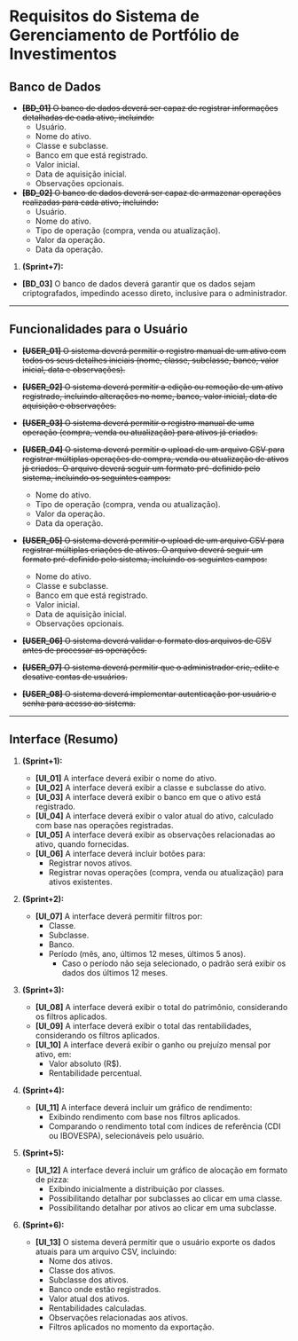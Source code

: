 # Requisitos do Sistema de Gerenciamento de Portfólio de Investimentos

## Banco de Dados
- ~~**[BD_01]** O banco de dados deverá ser capaz de registrar informações detalhadas de cada ativo, incluindo:~~
   - Usuário.
   - Nome do ativo.
   - Classe e subclasse.
   - Banco em que está registrado.
   - Valor inicial.
   - Data de aquisição inicial.
   - Observações opcionais.
- ~~**[BD_02]** O banco de dados deverá ser capaz de armazenar operações realizadas para cada ativo, incluindo:~~
   - Usuário.
   - Nome do ativo.
   - Tipo de operação (compra, venda ou atualização).
   - Valor da operação.
   - Data da operação.
1. **(Sprint+7):**
- **[BD_03]** O banco de dados deverá garantir que os dados sejam criptografados, impedindo acesso direto, inclusive para o administrador.

---

## Funcionalidades para o Usuário
- ~~**[USER_01]** O sistema deverá permitir o registro manual de um ativo com todos os seus detalhes iniciais (nome, classe, subclasse, banco, valor inicial, data e observações).~~
- ~~**[USER_02]** O sistema deverá permitir a edição ou remoção de um ativo registrado, incluindo alterações no nome, banco, valor inicial, data de aquisição e observações.~~
- ~~**[USER_03]** O sistema deverá permitir o registro manual de uma operação (compra, venda ou atualização) para ativos já criados.~~

-  ~~**[USER_04]** O sistema deverá permitir o upload de um arquivo CSV para registrar múltiplas operações de compra, venda ou atualização de ativos já criados. O arquivo deverá seguir um formato pré-definido pelo sistema, incluindo os seguintes campos:~~
   - Nome do ativo.
   - Tipo de operação (compra, venda ou atualização).
   - Valor da operação.
   - Data da operação.
-  ~~**[USER_05]** O sistema deverá permitir o upload de um arquivo CSV para registrar múltiplas criações de ativos. O arquivo deverá seguir um formato pré-definido pelo sistema, incluindo os seguintes campos:~~
   - Nome do ativo.
   - Classe e subclasse.
   - Banco em que está registrado.
   - Valor inicial.
   - Data de aquisição inicial.
   - Observações opcionais.

- ~~**[USER_06]** O sistema deverá validar o formato dos arquivos de CSV antes de processar as operações.~~
- ~~**[USER_07]** O sistema deverá permitir que o administrador crie, edite e desative contas de usuários.~~
- ~~**[USER_08]** O sistema deverá implementar autenticação por usuário e senha para acesso ao sistema.~~

---

## Interface (Resumo)
1. **(Sprint+1):**
   - **[UI_01]** A interface deverá exibir o nome do ativo.
   - **[UI_02]** A interface deverá exibir a classe e subclasse do ativo.
   - **[UI_03]** A interface deverá exibir o banco em que o ativo está registrado.
   - **[UI_04]** A interface deverá exibir o valor atual do ativo, calculado com base nas operações registradas.
   - **[UI_05]** A interface deverá exibir as observações relacionadas ao ativo, quando fornecidas.
   - **[UI_06]** A interface deverá incluir botões para:
      - Registrar novos ativos.
      - Registrar novas operações (compra, venda ou atualização) para ativos existentes.

2. **(Sprint+2):**
   - **[UI_07]** A interface deverá permitir filtros por:
      - Classe.
      - Subclasse.
      - Banco.
      - Período (mês, ano, últimos 12 meses, últimos 5 anos).
         - Caso o período não seja selecionado, o padrão será exibir os dados dos últimos 12 meses.

3. **(Sprint+3):**
   - **[UI_08]** A interface deverá exibir o total do patrimônio, considerando os filtros aplicados.
   - **[UI_09]** A interface deverá exibir o total das rentabilidades, considerando os filtros aplicados.
   - **[UI_10]** A interface deverá exibir o ganho ou prejuízo mensal por ativo, em:
      - Valor absoluto (R$).
      - Rentabilidade percentual.

4. **(Sprint+4):**
   - **[UI_11]** A interface deverá incluir um gráfico de rendimento:
      - Exibindo rendimento com base nos filtros aplicados.
      - Comparando o rendimento total com índices de referência (CDI ou IBOVESPA), selecionáveis pelo usuário.

5. **(Sprint+5):**
   - **[UI_12]** A interface deverá incluir um gráfico de alocação em formato de pizza:
      - Exibindo inicialmente a distribuição por classes.
      - Possibilitando detalhar por subclasses ao clicar em uma classe.
      - Possibilitando detalhar por ativos ao clicar em uma subclasse.

6. **(Sprint+6):**
   - **[UI_13]** O sistema deverá permitir que o usuário exporte os dados atuais para um arquivo CSV, incluindo:
      - Nome dos ativos.
      - Classe dos ativos.
      - Subclasse dos ativos.
      - Banco onde estão registrados.
      - Valor atual dos ativos.
      - Rentabilidades calculadas.
      - Observações relacionadas aos ativos.
      - Filtros aplicados no momento da exportação.

